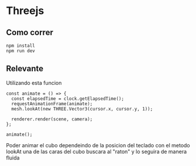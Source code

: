 # Threejs

## Como correr 

```
npm install 
npm run dev
```

## Relevante 
Utilizando esta funcion

```
const animate = () => {
  const elapsedTime = clock.getElapsedTime();
  requestAnimationFrame(animate);
  mesh.lookAt(new THREE.Vector3(cursor.x, cursor.y, 1));

  renderer.render(scene, camera);
};

animate();
```

Poder animar el cubo dependeindo de la posicion del teclado con el metodo lookAt una de las caras del cubo buscara al "raton" y lo seguira de manera fluida
